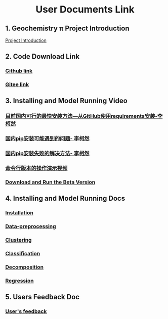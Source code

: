 <p style="text-align: center; font-size: 30px; font-weight: bold;">
User Documents Link
</p>


## **1. Geochemistry π Project Introduction**

[Project Introduction](https://geochemistrypi.readthedocs.io/en/latest/Introduction/Introduction.html)

## **2. Code Download Link**
### [Github link](https://github.com/ZJUEarthData/geochemistrypi)
### [Gitee link](https://gitee.com/zju-earth-data/geochemistrypy)
## **3. Installing and Model Running Video**
### [目前国内可行的最快安装方法—从GitHub使用requirements安装-李柯然](https://www.bilibili.com/video/BV1pM411V7iR/)
### [国内pip安装可能遇到的问题- 李柯然](https://www.bilibili.com/video/BV1Gs4y1d7Cm/)
### [国内pip安装失败的解决方法- 李柯然](https://www.bilibili.com/video/BV1zg4y1j7bx/)
### [命令行版本的操作演示视频](https://www.bilibili.com/video/BV1Tv4y1C79k/)
### [Download and Run the Beta Version](https://www.bilibili.com/video/BV1UM4y1Q7Ju/)
## **4. Installing and Model Running Docs**
### [Installation](https://geochemistrypi.readthedocs.io/en/latest/Installation.html)
### [Data-preprocessing](https:/geochemistrypi.readthedocs.io/en/latest/Model%20Example/Data_Preprocessing/Data%20Preprocessing.html)
### [Clustering](https://geochemistrypi.readthedocs.io/en/latest/Model%20Example/Clustering/Clustering.html)
### [Classification](https://geochemistrypi.readthedocs.io/en/latest/Model%20Example/Classification/classification.html)
### [Decomposition](https://geochemistrypi.readthedocs.io/en/latest/Model%20Example/Decomposition/decomposition.html)
### [Regression](https://geochemistrypi.readthedocs.io/en/latest/Model%20Example/Regression/Regression.html)

## **5. Users Feedback Doc**
### [User's feedback](https://docs.qq.com/doc/DTmp0eWxQUFpSdlFp?u=0451ba1d1a654ecfa28a8bd61c561c22)
